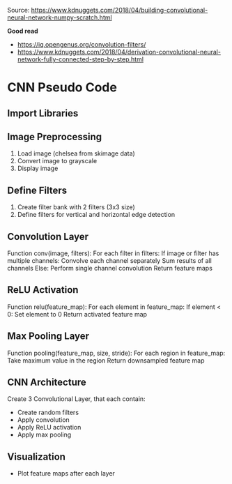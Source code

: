 Source: https://www.kdnuggets.com/2018/04/building-convolutional-neural-network-numpy-scratch.html

**Good read**
- https://iq.opengenus.org/convolution-filters/
- https://www.kdnuggets.com/2018/04/derivation-convolutional-neural-network-fully-connected-step-by-step.html


# CNN Pseudo Code

## Import Libraries

## Image Preprocessing
1. Load image (chelsea from skimage data)
2. Convert image to grayscale
3. Display image

## Define Filters
1. Create filter bank with 2 filters (3x3 size)
2. Define filters for vertical and horizontal edge detection

## Convolution Layer
Function conv(image, filters):
    For each filter in filters:
        If image or filter has multiple channels:
            Convolve each channel separately
            Sum results of all channels
        Else:
            Perform single channel convolution
    Return feature maps

## ReLU Activation
Function relu(feature_map):
    For each element in feature_map:
        If element < 0:
            Set element to 0
    Return activated feature map

## Max Pooling Layer
Function pooling(feature_map, size, stride):
    For each region in feature_map:
        Take maximum value in the region
    Return downsampled feature map

## CNN Architecture
Create 3 Convolutional Layer, that each contain:
- Create random filters
- Apply convolution
- Apply ReLU activation
- Apply max pooling

## Visualization
- Plot feature maps after each layer